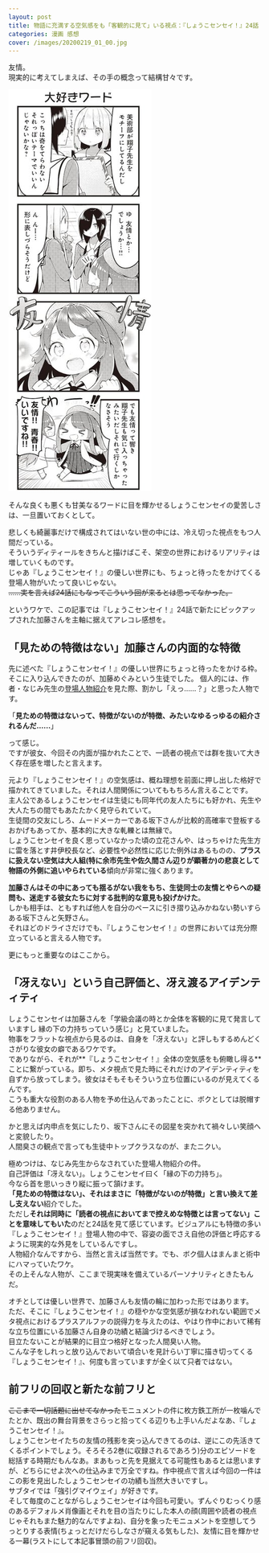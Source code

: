 ```yaml
---
layout: post
title: 物語に充満する空気感をも「客観的に見て」いる視点：『しょうこセンセイ！』24話
categories: 漫画 感想
cover: /images/20200219_01_00.jpg
---
```


友情。  
現実的に考えてしまえば、その手の概念って結構甘々です。

[![24話より](/images/20200219_01_01.jpg "24話")](https://twitter.com/mangatimekirara/status/1229769578412036096)

そんな良くも悪くも甘美なるワードに目を輝かせるしょうこセンセイの愛苦しさは、一旦置いておくとして。

悲しくも綺麗事だけで構成されてはいない世の中には、冷え切った視点をもつ人間だっている。  
そういうディティールをきちんと描けばこそ、架空の世界におけるリアリティは増していくものです。  
じゃあ『しょうこセンセイ！』の優しい世界にも、ちょっと待ったをかけてくる登場人物がいたって良いじゃない。  
~~……実を言えば24話にもなってこういう回が来るとは思ってなかった。~~

というワケで、この記事では『しょうこセンセイ！』24話で新たにピックアップされた加藤さんを主軸に据えてアレコレ感想を。

## 「見ための特徴はない」加藤さんの内面的な特徴

先に述べた『しょうこセンセイ！』の優しい世界にちょっと待ったをかける枠。  
そこに入り込んできたのが、加藤めぐみという生徒でした。
個人的には、作者・なじみ先生の[登場人物紹介](https://twitter.com/najimi03/status/1136621024827412481)を見た際、割かし「えっ……？」と思った人物です。

「**見ための特徴はないって、特徴がないのが特徴、みたいなゆるっゆるの紹介されるんだ……**」

って感じ。  
ですが彼女、今回その内面が描かれたことで、一読者の視点では群を抜いて大きく存在感を増したと言えます。  

元より『しょうこセンセイ！』の空気感は、概ね理想を前面に押し出した格好で描かれてきていました。それは人間関係についてももちろん言えることです。  
主人公であるしょうこセンセイは生徒にも同年代の友人たちにも好かれ、先生や大人たちの間でもあたたかく見守られていて。  
生徒間の交友にしろ、ムードメーカーである坂下さんが比較的高確率で登板するおかげもあってか、基本的に大きな軋轢とは無縁で。  
しょうこセンセイを良く思っていなかった頃の立花さんや、はっちゃけた先生方に雷を落とす井伊校長など、必要性や必然性に応じた例外はあるものの、**プラスに扱えない空気は大人組(特に余市先生や佐久間さん辺りが顕著か)の悲哀として物語の外側に追いやられている**傾向が非常に強くあります。

**加藤さんはその中にあっても揺るがない我をもち、生徒同士の友情とやらへの疑問も、迷走する彼女たちに対する批判的な意見も投げかけた**。  
しかも相手は、ともすれば他人を自分のペースに引き摺り込みかねない勢いすらある坂下さんと矢野さん。  
それほどのドライさだけでも、『しょうこセンセイ！』の世界においては充分際立っていると言える人物です。

更にもっと重要なのはここから。  

## 「冴えない」という自己評価と、冴え渡るアイデンティティ

しょうこセンセイは加藤さんを「学級会議の時とか全体を客観的に見て発言していますし 縁の下の力持ちっていう感じ」と見ていました。  
物事をフラットな視点から見るのは、自身を「冴えない」と評しもするめんどくさがりな彼女の癖であるワケです。  
でありながら、それが**『しょうこセンセイ！』全体の空気感をも俯瞰し得る**ことに繋がっている。即ち、メタ視点で見た時にそれだけのアイデンティティを自ずから放ってしまう。彼女はそもそもそういう立ち位置にいるのが見えてくるんです。  
こうも重大な役割のある人物を予め仕込んであったことに、ボクとしては脱帽する他ありません。

かと思えば内申点を気にしたり、坂下さんにその図星を突かれて禍々しい笑顔へと変貌したり。  
人間臭さの観点で言っても生徒中トップクラスなのが、またニクい。

極めつけは、なじみ先生からなされていた登場人物紹介の件。  
自己評価は「冴えない」。しょうこセンセイ曰く「縁の下の力持ち」。  
今なら首を思いっきり縦に振って頷けます。  
**「見ための特徴はない」、それはまさに「特徴がないのが特徴」と言い換えて差し支えない**紹介でした。  
ただし**それは同時に「読者の視点においてまで控えめな特徴とは言ってない」ことを意味してもいた**のだと24話を見て感じています。ビジュアルにも特徴の多い『しょうこセンセイ！』登場人物の中で、容姿の面でさえ自他の評価と呼応するように現実的な外見をしているんですし。  
人物紹介なんですから、当然と言えば当然です。でも、ボク個人はまんまと術中にハマっていたワケ。  
その上そんな人物が、ここまで現実味を備えているパーソナリティときたもんだ。

オチとしては優しい世界で、加藤さんも友情の輪に加わった形ではあります。  
ただ、そこに『しょうこセンセイ！』の穏やかな空気感が損なわれない範囲でメタ視点におけるプラスアルファの説得力を与えたのは、やはり作中において稀有な立ち位置にいる加藤さん自身の功績と結論づけるべきでしょう。  
目立たないことが結果的に目立つ格好となった人間臭い人物。  
こんな子をしれっと放り込んでおいて頃合いを見計らい丁寧に描き切ってくる『しょうこセンセイ！』、何度も言っていますが全く以て只者ではない。

## 前フリの回収と新たな前フリと

~~ここまで一切話題に出せてなかった~~モニュメントの件に枚方鉄工所が一枚噛んでたとか、既出の舞台背景をさらっと拾ってくる辺りも上手いんだよなあ、『しょうこセンセイ！』。  
しょうこセンセイたちの友情の残影を突っ込んできてるのは、逆にこの先活きてくるポイントでしょう。そろそろ2巻(に収録されるであろう)分のエピソードを総括する時期だもんなあ。まあもっと先を見据えてる可能性もあるとは思いますが、どちらにせよ次への仕込みまで万全ですね。作中視点で言えば今回の一件はこの影を見出したしょうこセンセイの功績も当然大きいですし。  
サブタイでは「強引グマイウェイ」が好きです。  
そして毎度のことながらしょうこセンセイは今回も可愛い。ずんぐりむっくり感のあるデフォルメ肖像画とそれを目の当たりにした本人の顔(周囲や読者の視点じゃそれもまた魅力的なんですよね)、自分を象ったモニュメントを空想してうっとりする表情(ちょっとだけだらしなさが窺える気もした)、友情に目を輝かせる一幕(ラストにして本記事冒頭の前フリ回収)。
